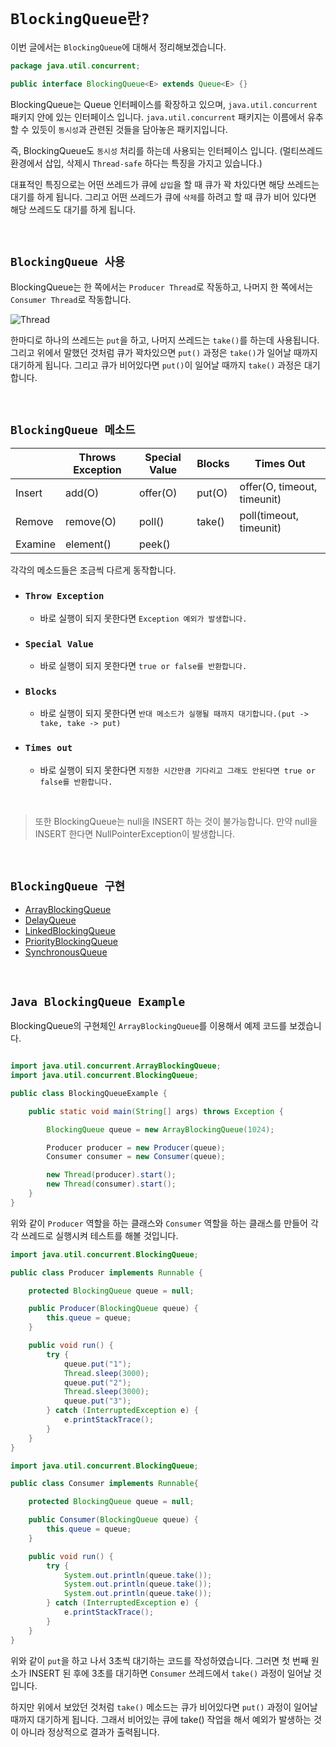 # `BlockingQueue란?`

이번 글에서는 `BlockingQueue`에 대해서 정리해보겠습니다. 

```java
package java.util.concurrent;

public interface BlockingQueue<E> extends Queue<E> {}
```

BlockingQueue는 Queue 인터페이스를 확장하고 있으며, `java.util.concurrent` 패키지 안에 있는 인터페이스 입니다. `java.util.concurrent` 패키지는 이름에서 유추할 수 있듯이 `동시성`과 관련된 것들을 담아놓은 패키지입니다. 

즉, BlockingQueue도 `동시성` 처리를 하는데 사용되는 인터페이스 입니다. (멀티쓰레드 환경에서 삽입, 삭제시 `Thread-safe` 하다는 특징을 가지고 있습니다.)

대표적인 특징으로는 어떤 쓰레드가 큐에 `삽입`을 할 때 큐가 꽉 차있다면 해당 쓰레드는 대기를 하게 됩니다. 그리고 어떤 쓰레드가 큐에 `삭제`를 하려고 할 때 큐가 비어 있다면 해당 쓰레드도 대기를 하게 됩니다. 

<br>

## `BlockingQueue 사용`

BlockingQueue는 한 쪽에서는 `Producer Thread`로 작동하고, 나머지 한 쪽에서는 `Consumer Thread`로 작동합니다.

![Thread](http://tutorials.jenkov.com/images/java-concurrency-utils/blocking-queue.png)

한마디로 하나의 쓰레드는 `put`을 하고, 나머지 쓰레드는 `take()`를 하는데 사용됩니다. 그리고 위에서 말했던 것처럼 큐가 꽉차있으면 `put()` 과정은 `take()`가 일어날 때까지 대기하게 됩니다. 
그리고 큐가 비어있다면 `put()`이 일어날 때까지 `take()` 과정은 대기합니다. 

<br>

## `BlockingQueue 메소드`

||Throws Exception|Special Value|Blocks|Times Out|
|--------|-------|-------|-------|---------|
|Insert|add(O)|offer(O)|put(O)|offer(O, timeout, timeunit)|
|Remove|remove(O)|poll()|take()|poll(timeout, timeunit)|
|Examine|element()|peek()|||

각각의 메소드들은 조금씩 다르게 동작합니다. 

- ### `Throw Exception`
    - 바로 실행이 되지 못한다면 `Exception 예외가 발생합니다.`
    
- ### `Special Value`
    - 바로 실행이 되지 못한다면 `true or false를 반환합니다.`
    
- ### `Blocks`
    - 바로 실행이 되지 못한다면 `반대 메소드가 실행될 때까지 대기합니다.(put -> take, take -> put)`
    
- ### `Times out`
    - 바로 실행이 되지 못한다면 `지정한 시간만큼 기다리고 그래도 안된다면 true or false를 반환합니다.`
    
<br>

> 또한 BlockingQueue는 null을 INSERT 하는 것이 불가능합니다. 만약 null을 INSERT 한다면 NullPointerException이 발생합니다.

<br>

## `BlockingQueue 구현`

- [ArrayBlockingQueue]()
- [DelayQueue]()
- [LinkedBlockingQueue]()
- [PriorityBlockingQueue]()
- [SynchronousQueue]()

<br>

## `Java BlockingQueue Example`

BlockingQueue의 구현체인 `ArrayBlockingQueue`를 이용해서 예제 코드를 보겠습니다.

```java

import java.util.concurrent.ArrayBlockingQueue;
import java.util.concurrent.BlockingQueue;

public class BlockingQueueExample {

    public static void main(String[] args) throws Exception {

        BlockingQueue queue = new ArrayBlockingQueue(1024);

        Producer producer = new Producer(queue);
        Consumer consumer = new Consumer(queue);

        new Thread(producer).start();
        new Thread(consumer).start();
    }
}
```

위와 같이 `Producer` 역할을 하는 클래스와 `Consumer` 역할을 하는 클래스를 만들어 각각 쓰레드로 실행시켜 테스트를 해볼 것입니다. 

```java
import java.util.concurrent.BlockingQueue;

public class Producer implements Runnable {

    protected BlockingQueue queue = null;

    public Producer(BlockingQueue queue) {
        this.queue = queue;
    }

    public void run() {
        try {
            queue.put("1");
            Thread.sleep(3000);
            queue.put("2");
            Thread.sleep(3000);
            queue.put("3");
        } catch (InterruptedException e) {
            e.printStackTrace();
        }
    }
}
```
```java
import java.util.concurrent.BlockingQueue;

public class Consumer implements Runnable{

    protected BlockingQueue queue = null;

    public Consumer(BlockingQueue queue) {
        this.queue = queue;
    }

    public void run() {
        try {
            System.out.println(queue.take());
            System.out.println(queue.take());
            System.out.println(queue.take());
        } catch (InterruptedException e) {
            e.printStackTrace();
        }
    }
}
```

위와 같이 `put`을 하고 나서 3초씩 대기하는 코드를 작성하였습니다. 그러면 첫 번째 원소가 INSERT 된 후에 3초를 대기하면 `Consumer` 쓰레드에서 `take()` 과정이 일어날 것입니다. 

하지만 위에서 보았던 것처럼 `take()` 메소드는 큐가 비어있다면 `put()` 과정이 일어날 때까지 대기하게 됩니다. 그래서 비어있는 큐에 take() 작업을 해서 예외가 발생하는 것이 아니라 정상적으로 결과가 출력됩니다. 
